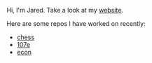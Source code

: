 Hi, I'm Jared. Take a look at my [website](https://jaredweissberg.com).

Here are some repos I have worked on recently:
* [chess](https://github.com/weissbergj/chess)
* [107e](https://github.com/weissbergj/CS107E-personal)
* [econ](https://github.com/weissbergj/econ)

